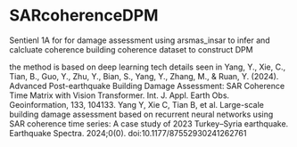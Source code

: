 # SARcoherenceDPM


Sentienl 1A for for damage assessment
using arsmas_insar to infer and calcluate coherence
building coherence dataset to construct DPM

the method is based on deep learning tech
details seen in 
Yang, Y., Xie, C., Tian, B., Guo, Y., Zhu, Y., Bian, S., Yang, Y., Zhang, M., & Ruan, Y. (2024). Advanced Post-earthquake Building Damage Assessment: SAR Coherence Time Matrix with Vision Transformer. Int. J. Appl. Earth Obs. Geoinformation, 133, 104133.
Yang Y, Xie C, Tian B, et al. Large-scale building damage assessment based on recurrent neural networks using SAR coherence time series: A case study of 2023 Turkey–Syria earthquake. Earthquake Spectra. 2024;0(0). doi:10.1177/87552930241262761
